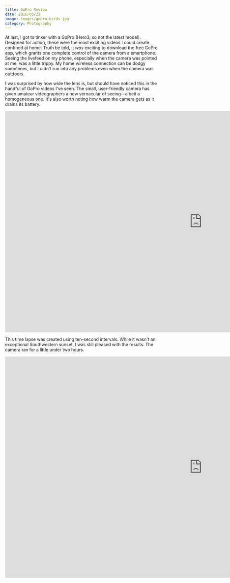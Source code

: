 ```yaml
---
title: GoPro Review
date: 2016/03/23
image: images/gopro-birds.jpg
category: Photography
---
```


At last, I got to tinker with a GoPro (Hero3, so not the latest model). Designed for action, these were the most exciting videos I could create confined at home. Truth be told, it _was_ exciting to download the free GoPro app, which grants one complete control of the camera from a smartphone. Seeing the livefeed on my phone, especially when the camera was pointed at me, was a little trippy. My home wireless connection can be dodgy sometimes, but I didn't run into any problems even when the camera was outdoors.

I was surprised by how wide the lens is, but should have noticed this in the handful of GoPro videos I've seen. The small, user-friendly camera has given amateur videographers a new vernacular of seeing—albeit a homogeneous one. It's also worth noting how warm the camera gets as it drains its battery.

<div class="video-container">
<iframe width="1280" height="720" src="https://www.youtube.com/embed/pZf8fzsNRwE" frameborder="0" allow="accelerometer; autoplay; encrypted-media; gyroscope; picture-in-picture" allowfullscreen></iframe>

This time lapse was created using ten-second intervals. While it wasn't an exceptional Southwestern sunset, I was still pleased with the results. The camera ran for a little under two hours.

<div class="video-container">
<iframe width="1280" height="720" src="https://www.youtube.com/embed/peq0SaBJt7s" frameborder="0" allow="accelerometer; autoplay; encrypted-media; gyroscope; picture-in-picture" allowfullscreen></iframe>
</div>
